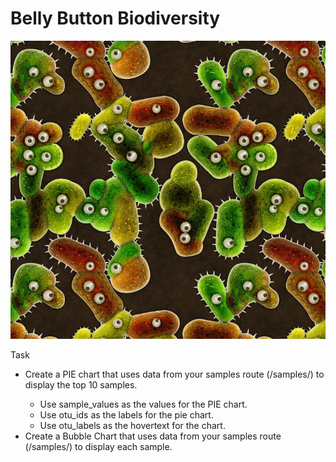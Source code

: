 # Belly Button Biodiversity
![logo](/images/logo.jpg)

Task
* Create a PIE chart that uses data from your samples route (/samples/<sample>) to display the top 10 samples.
  * Use sample_values as the values for the PIE chart.
  * Use otu_ids as the labels for the pie chart.
  * Use otu_labels as the hovertext for the chart.
* Create a Bubble Chart that uses data from your samples route (/samples/<sample>) to display each sample.


